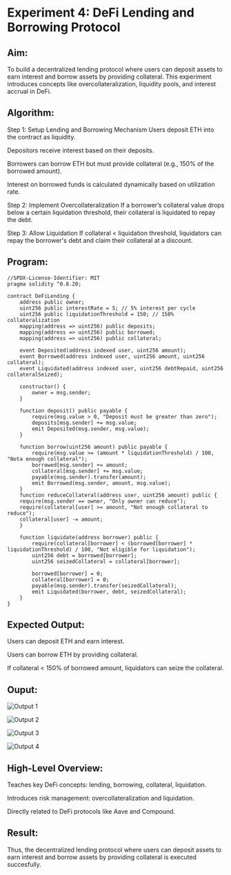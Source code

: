 # Experiment 4: DeFi Lending and Borrowing Protocol
## Aim:
To build a decentralized lending protocol where users can deposit assets to earn interest and borrow assets by providing collateral. This experiment introduces concepts like overcollateralization, liquidity pools, and interest accrual in DeFi.

## Algorithm:
Step 1: Setup Lending and Borrowing Mechanism Users deposit ETH into the contract as liquidity.

Depositors receive interest based on their deposits.

Borrowers can borrow ETH but must provide collateral (e.g., 150% of the borrowed amount).

Interest on borrowed funds is calculated dynamically based on utilization rate.

Step 2: Implement Overcollateralization If a borrower’s collateral value drops below a certain liquidation threshold, their collateral is liquidated to repay the debt.

Step 3: Allow Liquidation If collateral < liquidation threshold, liquidators can repay the borrower's debt and claim their collateral at a discount.

## Program:
```
//SPDX-License-Identifier: MIT
pragma solidity ^0.8.20;

contract DeFiLending {
    address public owner;
    uint256 public interestRate = 5; // 5% interest per cycle
    uint256 public liquidationThreshold = 150; // 150% collateralization
    mapping(address => uint256) public deposits;
    mapping(address => uint256) public borrowed;
    mapping(address => uint256) public collateral;

    event Deposited(address indexed user, uint256 amount);
    event Borrowed(address indexed user, uint256 amount, uint256 collateral);
    event Liquidated(address indexed user, uint256 debtRepaid, uint256 collateralSeized);

    constructor() {
        owner = msg.sender;
    }

    function deposit() public payable {
        require(msg.value > 0, "Deposit must be greater than zero");
        deposits[msg.sender] += msg.value;
        emit Deposited(msg.sender, msg.value);
    }

    function borrow(uint256 amount) public payable {
        require(msg.value >= (amount * liquidationThreshold) / 100, "Nota enough collateral");
        borrowed[msg.sender] += amount;
        collateral[msg.sender] += msg.value;
        payable(msg.sender).transfer(amount);
        emit Borrowed(msg.sender, amount, msg.value);
    }
    function reduceCollateral(address user, uint256 amount) public {
    require(msg.sender == owner, "Only owner can reduce");
    require(collateral[user] >= amount, "Not enough collateral to reduce");
    collateral[user] -= amount;
    }

    function liquidate(address borrower) public {
        require(collateral[borrower] < (borrowed[borrower] * liquidationThreshold) / 100, "Not eligible for liquidation");
        uint256 debt = borrowed[borrower];
        uint256 seizedCollateral = collateral[borrower];

        borrowed[borrower] = 0;
        collateral[borrower] = 0;
        payable(msg.sender).transfer(seizedCollateral);
        emit Liquidated(borrower, debt, seizedCollateral);
    }
}
```
## Expected Output:
Users can deposit ETH and earn interest.

Users can borrow ETH by providing collateral.

If collateral < 150% of borrowed amount, liquidators can seize the collateral.
## Ouput:

![Output 1](https://github.com/user-attachments/assets/a05f1ab4-b55b-4d05-9e18-a5567d4d4c55)

![Output 2](https://github.com/user-attachments/assets/7cc12720-2269-4a4a-839a-48d5218d1ab0)

![Output 3](https://github.com/user-attachments/assets/3e951852-35d1-4759-86f3-0d6796a38e2d)

![Output 4](https://github.com/user-attachments/assets/3b477e07-a1c3-49ba-8da5-761a62f131c8)

## High-Level Overview:
Teaches key DeFi concepts: lending, borrowing, collateral, liquidation.

Introduces risk management: overcollateralization and liquidation.

Directly related to DeFi protocols like Aave and Compound.

## Result:
Thus, the decentralized lending protocol where users can deposit assets to earn interest and borrow assets by providing collateral is executed succesfully.

